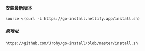 

#### 安装最新版本

```
source <(curl -L https://go-install.netlify.app/install.sh)
```

##### 原地址

```
https://github.com/Jrohy/go-install/blob/master/install.sh
```

